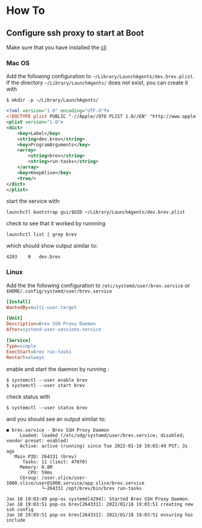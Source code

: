 # How To

## Configure ssh proxy to start at Boot

Make sure that you have installed the [cli](https://github.com/brevdev/brev-cli/)

### Mac OS

Add the following configuration to `~/Library/LaunchAgents/dev.brev.plist`. If
the directory `~/Library/LaunchAgents/` does not exist, you can create it with

```shell
$ mkdir -p ~/Library/LaunchAgents/
```

```xml
<?xml version="1.0" encoding="UTF-8"?>
<!DOCTYPE plist PUBLIC "-//Apple//DTD PLIST 1.0//EN" "http://www.apple.com/DTDs/PropertyList-1.0.dtd">
<plist version="1.0">
<dict>
    <key>Label</key>
    <string>dev.brev</string>
    <key>ProgramArguments</key>
    <array>
        <string>brev</string>
        <string>run-tasks</string>
    </array>
    <key>KeepAlive</key>
    <true/>
</dict>
</plist>

```

start the service with:

```shell
launchctl bootstrap gui/$UID ~/Library/LaunchAgents/dev.brev.plist
```

check to see that it worked by runnning

```shell
launchctl list | grep brev
```

which should show output similar to:

```
4203    0   dev.brev
```

### Linux

Add the the following configuration to `/etc/systemd/user/brev.service`
or `$HOME/.config/systemd/user/brev.service`

```ini
[Install]
WantedBy=multi-user.target

[Unit]
Description=Brev SSH Proxy Daemon
After=systend-user-sessions.service

[Service]
Type=simple
ExecStart=brev run-tasks
Restart=always
```

enable and start the daemon by running :
```shell
$ systemctl --user enable brev
$ systemctl --user start brev
```


check status with

```
$ systemctl --user status brev

```

and you should see an output similar to:

```shell
● brev.service - Brev SSH Proxy Daemon
     Loaded: loaded (/etc/xdg/systemd/user/brev.service; disabled; vendor preset: enabled)
     Active: active (running) since Tue 2022-01-18 19:03:49 PST; 3s ago
   Main PID: 264331 (brev)
      Tasks: 11 (limit: 47870)
     Memory: 8.8M
        CPU: 59ms
     CGroup: /user.slice/user-1000.slice/user@1000.service/app.slice/brev.service
             └─264331 /opt/brev/bin/brev run-tasks

Jan 18 19:03:49 pop-os systemd[4294]: Started Brev SSH Proxy Daemon.
Jan 18 19:03:51 pop-os brev[264331]: 2022/01/18 19:03:51 creating new ssh config
Jan 18 19:03:51 pop-os brev[264331]: 2022/01/18 19:03:51 ensuring has include
```
